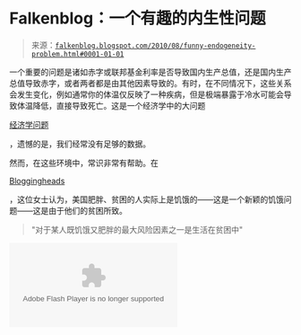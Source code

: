 <!--yml

类别：未分类

日期：2024-05-12 21:22:54

-->

# Falkenblog：一个有趣的内生性问题

> 来源：[`falkenblog.blogspot.com/2010/08/funny-endogeneity-problem.html#0001-01-01`](http://falkenblog.blogspot.com/2010/08/funny-endogeneity-problem.html#0001-01-01)

一个重要的问题是诸如赤字或联邦基金利率是否导致国内生产总值，还是国内生产总值导致赤字，或者两者都是由其他因素导致的。有时，在不同情况下，这些关系会发生变化，例如通常你的体温仅反映了一种疾病，但是极端暴露于冷水可能会导致体温降低，直接导致死亡。这是一个经济学中的大问题

[经济学问题](http://en.wikipedia.org/wiki/Endogeneity_(economics))

，遗憾的是，我们经常没有足够的数据。

然而，在这些环境中，常识非常有帮助。在

[Bloggingheads](http://bloggingheads.tv/diavlogs/30483?in=02:23&out=11:12)

，这位女士认为，美国肥胖、贫困的人实际上是饥饿的——这是一个新颖的饥饿问题——这是由于他们的贫困所致。

> "对于某人既饥饿又肥胖的最大风险因素之一是生活在贫困中"

<embed type="application/x-shockwave-flash" src="http://static.bloggingheads.tv/maulik/offsite/offsite_flvplayer.swf" flashvars="playlist=http%3A%2F%2Fbloggingheads%2Etv%2Fdiavlogs%2Fliveplayer%2Dplaylist%2F30483%2F03%3A47%2F04%3A05&amp;cobrand=5">
